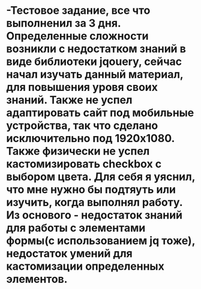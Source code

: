 # -Тестовое задание, все что выполненил за 3 дня. Определенные сложности возникли с недостатком знаний в виде библиотеки jqouery, сейчас начал изучать данный материал, для повышения уровя своих знаний. Также не успел адаптировать сайт под мобильные устройства, так что сделано исключительно под 1920х1080. Также физически не успел кастомизировать checkbox с выбором цвета. Для себя я уяснил, что мне нужно бы подтяуть или изучить, когда выполнял работу. Из основого - недостаток знаний для работы с элементами формы(с использованием jq тоже), недостаток умений для кастомизации определенных элементов. 
